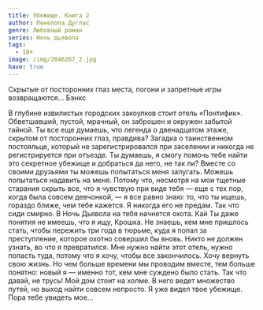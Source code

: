 ```yaml
---
title: Убежище. Книга 2
author: Пенелопа Дуглас
genre: Любовный роман
series: Ночь дьявола
tags:
  - 18+
image: /img/2846267_2.jpg
have: true
---
```

Скрытые от посторонних глаз места, погони и запретные игры возвращаются… Бэнкс

В глубине извилистых городских закоулков стоит отель «Понтифик». Обветшавший, пустой, мрачный, он заброшен и окружен забытой тайной. Ты все еще думаешь, что легенда о двенадцатом этаже, скрытом от посторонних глаз, правдива? Загадка о таинственном постояльце, который не зарегистрировался при заселении и никогда не регистрируется при отъезде. Ты думаешь, я смогу помочь тебе найти это секретное убежище и добраться да него, не так ли? Вместе со своими друзьями ты можешь попытаться меня запугать. Можешь попытаться надавить на меня. Потому что, несмотря на мои тщетные старания скрыть все, что я чувствую при виде тебя — еще с тех пор, когда была совсем девчонкой, — я все равно знаю: то, что ты ищешь, гораздо ближе, чем тебе кажется. Я никогда его не предам. Так что сиди смирно. В Ночь Дьявола на тебя начнется охота. Кай Ты даже понятия не имеешь, что я ищу, Крошка. Не знаешь, кем мне пришлось стать, чтобы пережить три года в тюрьме, куда я попал за преступление, которое охотно совершил бы вновь. Никто не должен узнать, во что я превратился. Мне нужно найти этот отель, нужно попасть туда, потому что я хочу, чтобы все закончилось. Хочу вернуть свою жизнь. Но чем больше времени мы проводим вместе, тем больше понятно: новый я — именно тот, кем мне суждено было стать. Так что давай, не трусь! Мой дом стоит на холме. В него ведет множество путей, но выход найти совсем непросто. Я уже видел твое убежище. Пора тебе увидеть мое…
